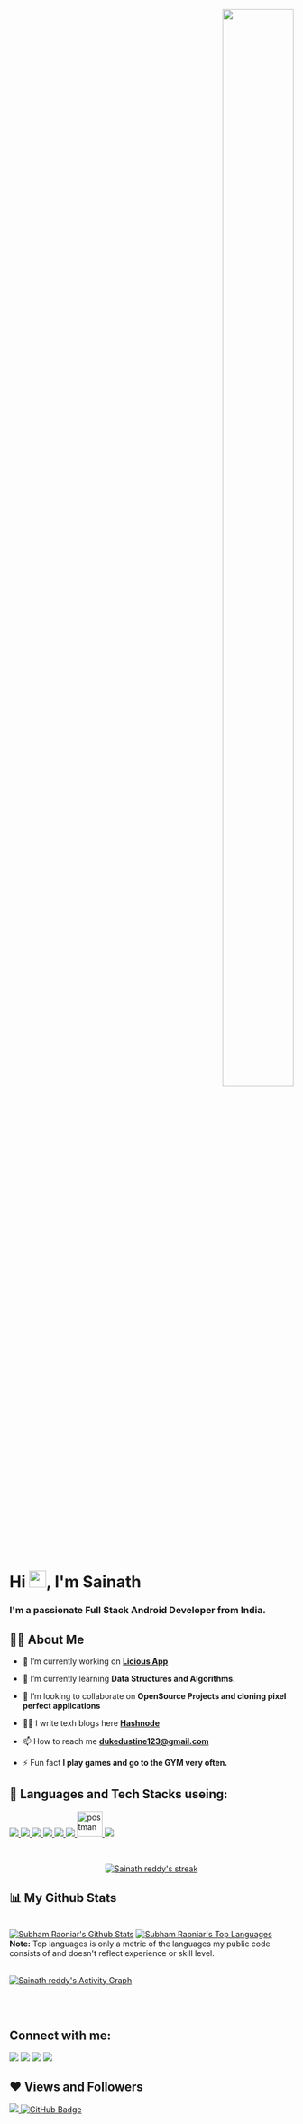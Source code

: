 <p align="right">
<a  href="#"><img width="50%" height="70%" src="https://raw.githubusercontent.com/abhisheknaiidu/abhisheknaiidu/master/code.gif" height="175px"/></a>
</p>

<h1 align="left">Hi <img src="https://raw.githubusercontent.com/MartinHeinz/MartinHeinz/master/wave.gif" width="30px">, I'm Sainath</h1>
<h3 align="left">I'm a passionate Full Stack Android Developer from India.</h3>


## 🙋‍♂️ About Me

- 🔭 I’m currently working on **[Licious App](https://github.com/sainath-AI/Licious)**

- 🌱 I’m currently learning **Data Structures and Algorithms.**

- 👯 I’m looking to collaborate on **OpenSource Projects and cloning pixel perfect applications**

- 👨‍💻 I write texh blogs here **[Hashnode](https://subhamraoniar.com)**

- 📫 How to reach me **dukedustine123@gmail.com**

- ⚡ Fun fact **I play games and go to the GYM very often.**

## 🚀 Languages and Tech Stacks useing:

<p align="left"> 
    <a href="https://www.java.com" target="_blank"> <img src="https://img.icons8.com/color/48/000000/java-coffee-cup-logo.png"/> </a>
    <a href="https://kotlinlang.org/" target="_blank"> <img src="https://img.icons8.com/color/48/000000/kotlin.png"/> </a>
    <a href="https://www.android.com/intl/en_in/" target="_blank"> <img src="https://img.icons8.com/fluent/48/000000/android-os.png"/> </a> 
    <a href="https://flutter.dev/" target="_blank"> <img src="https://img.icons8.com/fluent/48/000000/flutter.png"/> </a> 
    <a  href="https://www.mysql.com/" target="_blank"> <img src="https://img.icons8.com/fluent/50/000000/mysql-logo.png"/> </a>
    <a href="https://firebase.google.com/" target="_blank"> <img src="https://img.icons8.com/color/48/000000/firebase.png"/> </a> 
    <a href="https://postman.com" target="_blank"> <img src="https://www.vectorlogo.zone/logos/getpostman/getpostman-icon.svg" alt="postman" width="45" height="45"/> </a>   
    <a href="https://git-scm.com/" target="_blank"> <img src="https://img.icons8.com/color/48/000000/git.png"/> </a> 
   
</p>

<!-- [![React Badge](https://img.shields.io/badge/-React-61DBFB?style=for-the-badge&labelColor=black&logo=react&logoColor=61DBFB)](#)  [![Javascript Badge](https://img.shields.io/badge/-Javascript-F0DB4F?style=for-the-badge&labelColor=black&logo=javascript&logoColor=F0DB4F)](#) [![Typescript Badge](https://img.shields.io/badge/-Typescript-007acc?style=for-the-badge&labelColor=black&logo=typescript&logoColor=007acc)](#) [![Nodejs Badge](https://img.shields.io/badge/-Nodejs-3C873A?style=for-the-badge&labelColor=black&logo=node.js&logoColor=3C873A)](#) [![GraphQL Badge](https://img.shields.io/badge/-GraphQl-e535ab?style=for-the-badge&labelColor=black&logo=node.js&logoColor=e535ab)](#) -->
<br/>

<p align="center">
    <a href="https://github.com/sainath-AI/github-readme-streak-stats">
        <img title="🔥 Get streak stats for your profile at git.io/streak-stats" alt="Sainath reddy's streak" src="https://github-readme-streak-stats.herokuapp.com/?user=sainath-AI&theme=black-ice&hide_border=true&stroke=0000&background=060A0CD0"/>
    </a>
</p>

## 📊 My Github Stats

  <br/>
    <a href="https://github.com/sainath-AI/github-readme-stats"><img alt="Subham Raoniar's Github Stats" src="https://github-readme-stats.vercel.app/api?username=sainath-AI&show_icons=true&count_private=true&theme=react&hide_border=true&bg_color=0D1117" /></a>
  <a href="https://github.com/sainath-AI/github-readme-stats"><img alt="Subham Raoniar's Top Languages" src="https://github-readme-stats.vercel.app/api/top-langs/?username=sainath-AI&langs_count=8&count_private=true&layout=compact&theme=react&hide_border=true&bg_color=0D1117" /></a>
  <br/>
  <b>Note:</b> Top languages is only a metric of the languages my public code consists of and doesn't reflect experience or skill level.


<br/>
<br/>

<a href="https://github.com/sainath-AI/github-readme-activity-graph"><img alt="Sainath reddy's  Activity Graph" src="https://activity-graph.herokuapp.com/graph?username=sainath-AI&bg_color=0D1117&color=5BCDEC&line=5BCDEC&point=FFFFFF&hide_border=true" /></a>

<br/>
<br/>

## Connect with me:
<p align="left">

<a href = "https://www.linkedin.com/in/sainath-reddy-19b2391aa/"><img src="https://img.icons8.com/fluent/48/000000/linkedin.png"/></a>
<a href = "https://twitter.com/Sainath18060196"><img src="https://img.icons8.com/fluent/48/000000/twitter.png"/></a>
<a href = "https://www.instagram.com/sainath__red.e/"><img src="https://img.icons8.com/fluent/48/000000/instagram-new.png"/></a>
<a href = "https://stackoverflow.com/users/14885830/sainath-reddy"><img src="https://img.icons8.com/color/48/000000/stackoverflow.png"/></a>

</p>

## ❤ Views and Followers
<a href="https://github.com/sainath-AI/github-profile-views-counter">
    <img src="https://komarev.com/ghpvc/?username=sainath-AI">
</a>
<a href="https://github.com/sainath-AI?tab=followers"><img src="https://img.shields.io/github/followers/sainath-AI?label=Followers&style=social" alt="GitHub Badge"></a>
